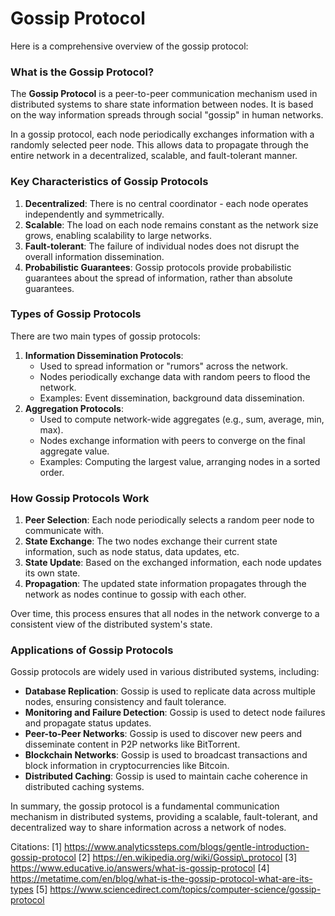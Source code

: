 # Gossip Protocol

Here is a comprehensive overview of the gossip protocol:

### What is the Gossip Protocol?

The **Gossip Protocol** is a peer-to-peer communication mechanism used in distributed systems to share state information between nodes. It is based on the way information spreads through social "gossip" in human networks.

In a gossip protocol, each node periodically exchanges information with a randomly selected peer node. This allows data to propagate through the entire network in a decentralized, scalable, and fault-tolerant manner.

### Key Characteristics of Gossip Protocols

1. **Decentralized**: There is no central coordinator - each node operates independently and symmetrically.
2. **Scalable**: The load on each node remains constant as the network size grows, enabling scalability to large networks.
3. **Fault-tolerant**: The failure of individual nodes does not disrupt the overall information dissemination.
4. **Probabilistic Guarantees**: Gossip protocols provide probabilistic guarantees about the spread of information, rather than absolute guarantees.

### Types of Gossip Protocols

There are two main types of gossip protocols:

1. **Information Dissemination Protocols**:
   * Used to spread information or "rumors" across the network.
   * Nodes periodically exchange data with random peers to flood the network.
   * Examples: Event dissemination, background data dissemination.
2. **Aggregation Protocols**:
   * Used to compute network-wide aggregates (e.g., sum, average, min, max).
   * Nodes exchange information with peers to converge on the final aggregate value.
   * Examples: Computing the largest value, arranging nodes in a sorted order.

### How Gossip Protocols Work

1. **Peer Selection**: Each node periodically selects a random peer node to communicate with.
2. **State Exchange**: The two nodes exchange their current state information, such as node status, data updates, etc.
3. **State Update**: Based on the exchanged information, each node updates its own state.
4. **Propagation**: The updated state information propagates through the network as nodes continue to gossip with each other.

Over time, this process ensures that all nodes in the network converge to a consistent view of the distributed system's state.

### Applications of Gossip Protocols

Gossip protocols are widely used in various distributed systems, including:

* **Database Replication**: Gossip is used to replicate data across multiple nodes, ensuring consistency and fault tolerance.
* **Monitoring and Failure Detection**: Gossip is used to detect node failures and propagate status updates.
* **Peer-to-Peer Networks**: Gossip is used to discover new peers and disseminate content in P2P networks like BitTorrent.
* **Blockchain Networks**: Gossip is used to broadcast transactions and block information in cryptocurrencies like Bitcoin.
* **Distributed Caching**: Gossip is used to maintain cache coherence in distributed caching systems.

In summary, the gossip protocol is a fundamental communication mechanism in distributed systems, providing a scalable, fault-tolerant, and decentralized way to share information across a network of nodes.

Citations: \[1] https://www.analyticssteps.com/blogs/gentle-introduction-gossip-protocol \[2] https://en.wikipedia.org/wiki/Gossip\_protocol \[3] https://www.educative.io/answers/what-is-gossip-protocol \[4] https://metatime.com/en/blog/what-is-the-gossip-protocol-what-are-its-types \[5] https://www.sciencedirect.com/topics/computer-science/gossip-protocol
